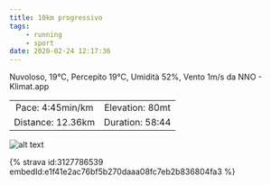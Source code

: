 ```yaml
---
title: 10km progressivo
tags:
	- running
	- sport
date: 2020-02-24 12:17:36
---
```

Nuvoloso, 19°C, Percepito 19°C, Umidità 52%, Vento 1m/s da NNO - Klimat.app

| | |
| :-: | :-: |
| Pace: 4:45min/km | Elevation: 80mt |
| Distance: 12.36km | Duration: 58:44 |



![alt text](/images/2020/20200224-activity-map.png "map")


{% strava id:3127786539 embedId:e1f41e2ac76bf5b270daaa08fc7eb2b836804fa3 %}